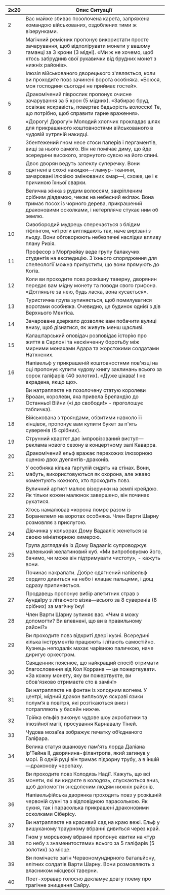 
| 2к20 | Опис Ситуації                                                                                                                                                                                                       |
| ---- | ------------------------------------------------------------------------------------------------------------------------------------------------------------------------------------------------------------------- |
| 2    | Вас майже збиває позолочена карета, запряжена командою військованих, оздоблених тими ж візерунками.                                                                                                                 |
| 3    | Магічний ремісник пропонує використати просте зачарування, щоб відполірувати монети у вашому гаманці за 3 крони (3 мідні). «Ми ж не хочемо, щоб хтось забруднив свої рукавички від брудних монет з нижніх районів». |
| 4    | Ілюзія військованого дворецького з'являється, коли ви проходите повз зачинені ворота особняка. «Боюся, моя господиня сьогодні не приймає гостей».                                                                   |
| 5    | Дракомічений піврослик пропонує очисне зачарування за 5 крон (5 мідних). «Забирає бруд, освіжає яскравість, повертає бадьорість волоссю! Те, що потрібно, щоб справити гарне враження».                             |
| 6    | «Дорогу! Дорогу!» Молодий хлопчик прокладає шлях для прикрашеного коштовностями військованого в чудовій хутряній накидці.                                                                                           |
| 7    | Збентежений гном несе стоси паперів і пергаментів, вищі за нього самого. Він не помічає диму, що йде зсередини високого, згорнутого сувою на його спині.                                                            |
| 8    | Двоє дворян ведуть запеклу суперечку. Вони одягнені в схожі накидки—гламур-тканини, зачаровані ілюзією змінюваних хмар—і, схоже, це і є причиною їхньої сварки.                                                     |
| 9    | Велична жінка з рудим волоссям, закріпленим срібним діадемою, чекає на небесний екіпаж. Вона тримає посох із чорного дерева, прикрашений драконовими осколками, і нетерпляче стукає ним об землю.                   |
| 10   | Сивобородий мудрець сперечається з блідим тіфлінгом, чиї роги виглядають так, наче вирізані з льоду. Вони обговорюють небезпечні наслідки впливу плану Ризія.                                                       |
| 11   | Професор з Морґрейву веде групу балакучих студентів на експедицію. З їхнього спорядження для спелеології можна припустити, що вони прямують до Когів.                                                               |
| 12   | Коли ви проходите повз розкішну таверну, дворянин передає вам мідну монету та поводи свого грифона. «Догляньте за нею, будь ласка, вона кусається».                                                                 |
| 13   | Туристична група зупиняється, щоб помилуватися воротами особняка. Очевидно, це будинок однієї з дів Верхнього Ментіса.                                                                                              |
| 14   | Зачароване дзеркало дозволяє вам побачити вулиці внизу, щоб дізнатися, як живуть менш щасливі.                                                                                                                      |
| 15   | Калаштарський оповідач розповідає історію про життя в Сарлоні та нескінченну боротьбу між мирними монахами Адара та жорстокими солдатами Натхнених.                                                                 |
| 16   | Напівельф у прикрашеній коштовностями пов'язці на оці пропонує купити чудову книгу заклинань всього за сорок галіфарів (40 золотих). «Дуже цікава! І не вкрадена, якщо що».                                         |
| 17   | Ви натрапляєте на позолочену статую королеви Вроаан, королеви, яка привела Бреландію до Останньої Війни («і до свободи!» - проголошує табличка).                                                                    |
| 18   | Військована з трояндами, обвитими навколо її кінцівок, пропонує вам купити букет за п'ять суверенів (5 срібних).                                                                                                    |
| 19   | Струнний квартет дає імпровізований виступ—реклама нового сезону в концертному залі Каварра.                                                                                                                        |
| 20   | Дракомічений ельф вражає перехожих ілюзорною сценою двох дуелянтів-драконів.                                                                                                                                        |
| 21   | У особняка кілька ґаргулій сидять на стінах. Вони, мабуть, використовуються як охорона, але жваво коментують кожного, хто проходить повз.                                                                           |
| 22   | Вуличний артист малює візерунки на землі крейдою. Як тільки кожен малюнок завершено, він починає рухатися.                                                                                                          |
| 23   | Хтось намалював «корона помре разом із Боранелем» на воротах особняка. Член Варти Шарну розмовляє з прислугою.                                                                                                      |
| 24   | Дівчинка у кольорах Дому Вадааліс женеться за своєю мініатюрною химерою.                                                                                                                                            |
| 25   | Група доглядачів із Дому Вадааліс супроводжує маленький желатиновий куб. «Ми випробовуємо його, бачимо, чи може він підтримувати чистоту», - кажуть вони.                                                           |
| 26   | Починає накрапати. Добре одягнений напівельф сердито дивиться на небо і клацає пальцями, і дощ одразу припиняється.                                                                                                 |
| 27   | Продавець пропонує вибір апетитних страв з Аундаїру з літаючого візка—всього за 8 суверенів (8 срібних) за магічну їжу!                                                                                             |
| 28   | Член Варти Шарну зупиняє вас. «Чим я можу допомогти? Ви впевнені, що ви в правильному районі?»                                                                                                                      |
| 29   | Ви проходите повз відкриті двері кузні. Всередині кілька інструментів працюють і літають самостійно. Кузнець неподалік махає чарівною паличкою, наче диригує оркестром.                                             |
| 30   | Священник пояснює, що найкращий спосіб отримати благословення від Кол Коррана — це пожертвувати. «За кожну монету, яку ви пожертвуєте, ви обов'язково отримаєте сто в замін!»                                       |
| 31   | Ви натрапляєте на фонтан із холодним вогнем. У центрі, мідний дракон випльовує яскраві язики полум’я в повітря, які розтікаються вниз і потрапляють у басейн нижче.                                                 |
| 32   | Трійка ельфів виконує чудове шоу акробатики та ілюзійної магії, просування Карнавалу Тіней.                                                                                                                         |
| 33   | Чудова мозаїка зображує печатку об’єднаного Ґаліфара.                                                                                                                                                               |
| 34   | Велика статуя вшановує пам'ять лорда Даліана ір'Тейна II, дворянина-філантропа, який загинув у морі. В одній руці він тримає підзорну трубу, а в іншій—драконову черепаху.                                          |
| 35   | Ви проходите повз Колодязь Надії. Кажуть, що всі монети, які ви кидаєте в колодязь, спускаються вниз, щоб допомогти знедоленим людям нижніх районів.                                                                |
| 36   | Напівельфійська дворянка проходить повз у розкішній червоній сукні та з відповідною парасолькою. Як сукня, так і парасолька прикрашені драконовими осколками Сіберісу.                                              |
| 37   | Ви натрапляєте на красивий сад на краю вежі. Ельф у вишуканому траурному вбранні дивиться через край.                                                                                                               |
| 38   | Гном у морському вбранні пропонує квитки на «тур по небу з знаменитостями» всього за 5 галіфарів (5 золотих) за місце.                                                                                              |
| 39   | Ви помічаєте загін Червономундирного батальйону, елітних солдатів Варти Шарну. Вони розмовляють з власником місцевої таверни.                                                                                       |
| 40   | Поет-хоравар голосно декламує довгу поему про трагічне знищення Сайру.                                                                                                                                              |
